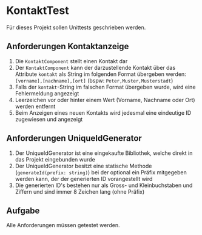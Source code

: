 KontaktTest
===========

Für dieses Projekt sollen Unittests geschrieben werden.

Anforderungen Kontaktanzeige
----------------------------
1. Die `KontaktComponent` stellt einen Kontakt dar
2. Der `KontaktComponent` kann der darzustellende Kontakt über das Attribute `kontakt` als String im folgenden Format übergeben werden: `[vorname],[nachname],[ort]` (bspw: `Peter,Muster,Musterstadt`)
3. Falls der `kontakt`-String im falschen Format übergeben wurde, wird eine Fehlermeldung angezeigt
4. Leerzeichen vor oder hinter einem Wert (Vorname, Nachname oder Ort) werden entfernt
5. Beim Anzeigen eines neuen Kontakts wird jedesmal eine eindeutige ID zugewiesen und angezeigt

Anforderungen UniqueIdGenerator
-------------------------------
1. Der UniqueIdGenerator ist eine eingekaufte Bibliothek, welche direkt in das Projekt eingebunden wurde
2. Der UniqueIdGenerator besitzt eine statische Methode (`generateId(prefix: string)`) bei der optional ein Präfix mitgegeben werden kann, der der generierten ID vorangestellt wird
3. Die generierten ID's bestehen nur als Gross- und Kleinbuchstaben und Ziffern und sind immer 8 Zeichen lang (ohne Präfix)

Aufgabe
-------
Alle Anforderungen müssen getestet werden.
